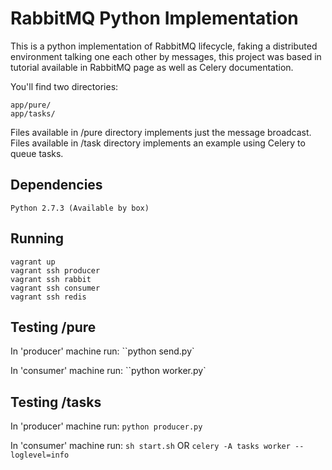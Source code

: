 # RabbitMQ Python Implementation

This is a python implementation of RabbitMQ lifecycle, faking a distributed environment talking one each other by
messages, this project was based in tutorial available in RabbitMQ page as well as Celery documentation.

You'll find two directories:

``app/pure/``<br/>
``app/tasks/``

Files available in /pure directory implements just the message broadcast.<br/>
Files available in /task directory implements an example using Celery to queue tasks.

## Dependencies

``Python 2.7.3 (Available by box)``<br/>

## Running

``vagrant up``<br/>
``vagrant ssh producer``<br/>
``vagrant ssh rabbit``<br/>
``vagrant ssh consumer``<br/>
``vagrant ssh redis``<br/>

## Testing /pure

In 'producer' machine run:
``python send.py`

In 'consumer' machine run:
``python worker.py`

## Testing /tasks

In 'producer' machine run:
``python producer.py``

In 'consumer' machine run:
``sh start.sh`` OR ``celery -A tasks worker --loglevel=info``
